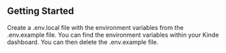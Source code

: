 ## Getting Started

Create a .env.local file with the environment variables from the .env.example file. You can find the environment variables within your Kinde dashboard. You can then delete the .env.example file.
